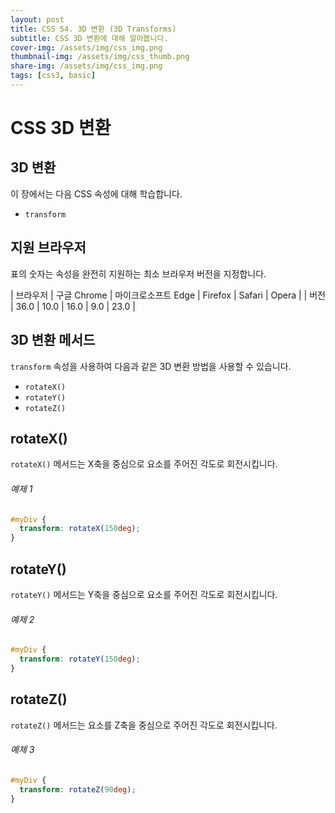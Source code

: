 ```yaml
---
layout: post
title: CSS 54. 3D 변환 (3D Transforms)
subtitle: CSS 3D 변환에 대해 알아봅니다.
cover-img: /assets/img/css_img.png
thumbnail-img: /assets/img/css_thumb.png
share-img: /assets/img/css_img.png
tags: [css3, basic]
---
```


# CSS 3D 변환

## 3D 변환

이 장에서는 다음 CSS 속성에 대해 학습합니다.

+ ```transform```

## 지원 브라우저

표의 숫자는 속성을 완전히 지원하는 최소 브라우저 버전을 지정합니다.

| 브라우저 | 구글 Chrome | 마이크로소프트 Edge | Firefox | Safari | Opera |
| 버전 | 36.0 | 10.0 | 16.0 | 9.0 | 23.0 |

## 3D 변환 메서드

```transform``` 속성을 사용하여 다음과 같은 3D 변환 방법을 사용할 수 있습니다.

+ ```rotateX()```
+ ```rotateY()```
+ ```rotateZ()```

## rotateX()

```rotateX()``` 메서드는 X축을 중심으로 요소를 주어진 각도로 회전시킵니다.

###### 예제 1

```css
#myDiv {
  transform: rotateX(150deg);
}
```

## rotateY()

```rotateY()``` 메서드는 Y축을 중심으로 요소를 주어진 각도로 회전시킵니다.

###### 예제 2

```css
#myDiv {
  transform: rotateY(150deg);
}
```

## rotateZ()

```rotateZ()``` 메서드는 요소를 Z축을 중심으로 주어진 각도로 회전시킵니다.

###### 예제 3

```css
#myDiv {
  transform: rotateZ(90deg);
}
```

